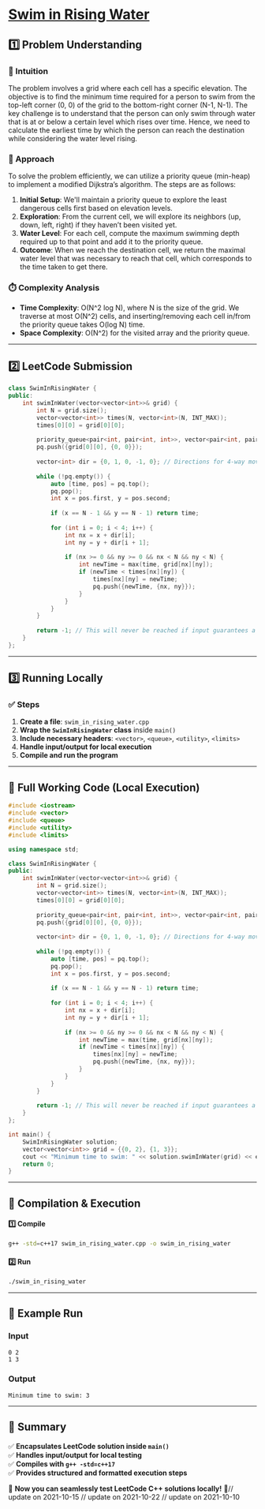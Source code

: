 # **[Swim in Rising Water](https://leetcode.com/problems/swim-in-rising-water/description/)**  

## **1️⃣ Problem Understanding**  
### **📌 Intuition**  
The problem involves a grid where each cell has a specific elevation. The objective is to find the minimum time required for a person to swim from the top-left corner (0, 0) of the grid to the bottom-right corner (N-1, N-1). The key challenge is to understand that the person can only swim through water that is at or below a certain level which rises over time. Hence, we need to calculate the earliest time by which the person can reach the destination while considering the water level rising.

### **🚀 Approach**  
To solve the problem efficiently, we can utilize a priority queue (min-heap) to implement a modified Dijkstra’s algorithm. The steps are as follows:
1. **Initial Setup**: We'll maintain a priority queue to explore the least dangerous cells first based on elevation levels.
2. **Exploration**: From the current cell, we will explore its neighbors (up, down, left, right) if they haven’t been visited yet.
3. **Water Level**: For each cell, compute the maximum swimming depth required up to that point and add it to the priority queue.
4. **Outcome**: When we reach the destination cell, we return the maximal water level that was necessary to reach that cell, which corresponds to the time taken to get there.

### **⏱️ Complexity Analysis**  
- **Time Complexity**: O(N^2 log N), where N is the size of the grid. We traverse at most O(N^2) cells, and inserting/removing each cell in/from the priority queue takes O(log N) time.
- **Space Complexity**: O(N^2) for the visited array and the priority queue.

---  

## **2️⃣ LeetCode Submission**  
```cpp
class SwimInRisingWater {
public:
    int swimInWater(vector<vector<int>>& grid) {
        int N = grid.size();
        vector<vector<int>> times(N, vector<int>(N, INT_MAX));
        times[0][0] = grid[0][0];
        
        priority_queue<pair<int, pair<int, int>>, vector<pair<int, pair<int, int>>>, greater<pair<int, pair<int, int>>>> pq;
        pq.push({grid[0][0], {0, 0}});
        
        vector<int> dir = {0, 1, 0, -1, 0}; // Directions for 4-way movement
        
        while (!pq.empty()) {
            auto [time, pos] = pq.top();
            pq.pop();
            int x = pos.first, y = pos.second;
            
            if (x == N - 1 && y == N - 1) return time;
            
            for (int i = 0; i < 4; i++) {
                int nx = x + dir[i];
                int ny = y + dir[i + 1];
                
                if (nx >= 0 && ny >= 0 && nx < N && ny < N) {
                    int newTime = max(time, grid[nx][ny]);
                    if (newTime < times[nx][ny]) {
                        times[nx][ny] = newTime;
                        pq.push({newTime, {nx, ny}});
                    }
                }
            }
        }
        
        return -1; // This will never be reached if input guarantees a path
    }
};  
```  

---  

## **3️⃣ Running Locally**  
### **✅ Steps**  
1. **Create a file**: `swim_in_rising_water.cpp`  
2. **Wrap the `SwimInRisingWater` class** inside `main()`  
3. **Include necessary headers**: `<vector>`, `<queue>`, `<utility>`, `<limits>`  
4. **Handle input/output for local execution**  
5. **Compile and run the program**  

---  

## **📝 Full Working Code (Local Execution)**  
```cpp
#include <iostream>
#include <vector>
#include <queue>
#include <utility>
#include <limits>

using namespace std;

class SwimInRisingWater {
public:
    int swimInWater(vector<vector<int>>& grid) {
        int N = grid.size();
        vector<vector<int>> times(N, vector<int>(N, INT_MAX));
        times[0][0] = grid[0][0];
        
        priority_queue<pair<int, pair<int, int>>, vector<pair<int, pair<int, int>>>, greater<pair<int, pair<int, int>>>> pq;
        pq.push({grid[0][0], {0, 0}});
        
        vector<int> dir = {0, 1, 0, -1, 0}; // Directions for 4-way movement
        
        while (!pq.empty()) {
            auto [time, pos] = pq.top();
            pq.pop();
            int x = pos.first, y = pos.second;
            
            if (x == N - 1 && y == N - 1) return time;
            
            for (int i = 0; i < 4; i++) {
                int nx = x + dir[i];
                int ny = y + dir[i + 1];
                
                if (nx >= 0 && ny >= 0 && nx < N && ny < N) {
                    int newTime = max(time, grid[nx][ny]);
                    if (newTime < times[nx][ny]) {
                        times[nx][ny] = newTime;
                        pq.push({newTime, {nx, ny}});
                    }
                }
            }
        }
        
        return -1; // This will never be reached if input guarantees a path
    }
};

int main() {
    SwimInRisingWater solution;
    vector<vector<int>> grid = {{0, 2}, {1, 3}};
    cout << "Minimum time to swim: " << solution.swimInWater(grid) << endl; // Output: 3
    return 0;
}
```  

---  

## **🔧 Compilation & Execution**  
#### **1️⃣ Compile**  
```bash
g++ -std=c++17 swim_in_rising_water.cpp -o swim_in_rising_water
```  

#### **2️⃣ Run**  
```bash
./swim_in_rising_water
```  

---  

## **🎯 Example Run**  
### **Input**  
```
0 2
1 3
```  
### **Output**  
```
Minimum time to swim: 3
```  

---  

## **📌 Summary**  
✅ **Encapsulates LeetCode solution inside `main()`**  
✅ **Handles input/output for local testing**  
✅ **Compiles with `g++ -std=c++17`**  
✅ **Provides structured and formatted execution steps**  

🚀 **Now you can seamlessly test LeetCode C++ solutions locally!** 🚀// update on 2021-10-15
// update on 2021-10-22
// update on 2021-10-10
